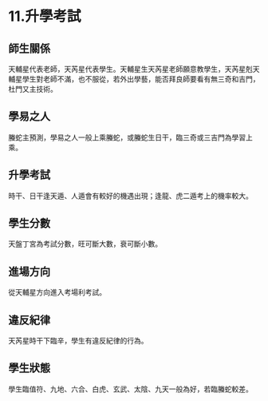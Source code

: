 # 11.升學考試

## 師生關係

天輔星代表老師，天芮星代表學生。天輔星生天芮星老師願意教學生，天芮星剋天輔星學生對老師不滿，也不服從，若外出學藝，能否拜良師要看有無三奇和吉門，杜門又主技術。

## 學易之人

螣蛇主預測，學易之人一般上乘螣蛇，或螣蛇生日干，臨三奇或三吉門為學習上乘。

## 升學考試

時干、日干逢天遁、人遁會有較好的機遇出現；逢龍、虎二遁考上的機率較大。

## 學生分數

天盤丁宮為考試分數，旺可斷大數，衰可斷小數。

## 進場方向

從天輔星方向進入考場利考試。

## 違反紀律

天芮星時干下臨辛，學生有違反紀律的行為。

## 學生狀態

學生臨值符、九地、六合、白虎、玄武、太陰、九天一般為好，若臨螣蛇較差。